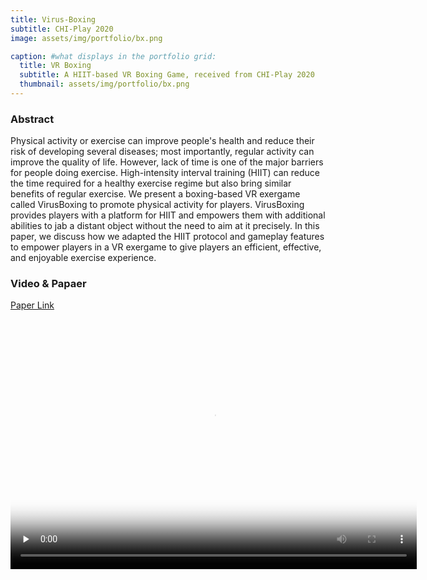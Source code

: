 ```yaml
---
title: Virus-Boxing
subtitle: CHI-Play 2020
image: assets/img/portfolio/bx.png

caption: #what displays in the portfolio grid:
  title: VR Boxing
  subtitle: A HIIT-based VR Boxing Game, received from CHI-Play 2020
  thumbnail: assets/img/portfolio/bx.png
---
```


### Abstract

Physical activity or exercise can improve people's health and reduce their risk of developing several diseases; most importantly, regular activity can improve the quality of life. However, lack of time is one of the major barriers for people doing exercise. High-intensity interval training (HIIT) can reduce the time required for a healthy exercise regime but also bring similar benefits of regular exercise. We present a boxing-based VR exergame called VirusBoxing to promote physical activity for players. VirusBoxing provides players with a platform for HIIT and empowers them with additional abilities to jab a distant object without the need to aim at it precisely. In this paper, we discuss how we adapted the HIIT protocol and gameplay features to empower players in a VR exergame to give players an efficient, effective, and enjoyable exercise experience.

### Video & Papaer

[Paper Link](https://dl.acm.org/doi/10.1145/3383668.3419958)

<video width="650" height="400" id="video" controls="" preload="none" poster="xihu"> 
      <source id="mp4" src="../assets/video/bx.mp4" type="video/mp4">
</videos>
